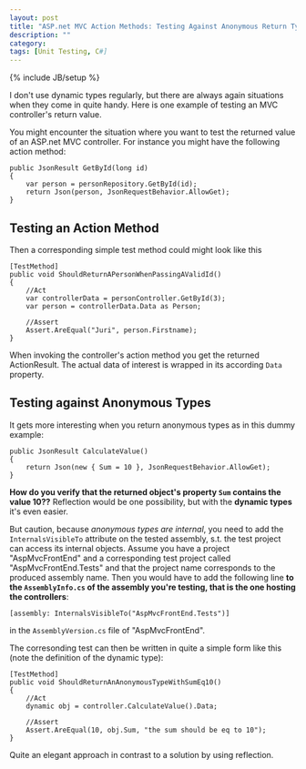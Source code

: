 ```yaml
---
layout: post
title: "ASP.net MVC Action Methods: Testing Against Anonymous Return Types"
description: ""
category: 
tags: [Unit Testing, C#]
---
```

{% include JB/setup %}


I don't use dynamic types regularly, but there are always again situations when they come in quite handy. Here is one example of testing an MVC controller's return value.

You might encounter the situation where you want to test the returned value of an ASP.net MVC controller. For instance you might have the following action method:

    public JsonResult GetById(long id)
    {
        var person = personRepository.GetById(id);
        return Json(person, JsonRequestBehavior.AllowGet);
    }

## Testing an Action Method

Then a corresponding simple test method could might look like this

    [TestMethod]
    public void ShouldReturnAPersonWhenPassingAValidId()
    {
        //Act
        var controllerData = personController.GetById(3);
        var person = controllerData.Data as Person;

        //Assert
        Assert.AreEqual("Juri", person.Firstname);
    }

When invoking the controller's action method you get the returned ActionResult. The actual data of interest is wrapped in its according `Data` property.

## Testing against Anonymous Types

It gets more interesting when you return anonymous types as in this dummy example:

    public JsonResult CalculateValue()
    {
        return Json(new { Sum = 10 }, JsonRequestBehavior.AllowGet);
    }

**How do you verify that the returned object's property `Sum` contains the value 10??** Reflection would be one possibility, but with the **dynamic types** it's even easier.

But caution, because _anonymous types are internal_, you need to add the `InternalsVisibleTo` attribute on the tested assembly, s.t. the test project can access its internal objects. Assume you have a project "AspMvcFrontEnd" and a corresponding test project called "AspMvcFrontEnd.Tests" and that the project name corresponds to the produced assembly name. Then you would have to add the following line **to the `AssemblyInfo.cs` of the assembly you're testing, that is the one hosting the controllers**:

    [assembly: InternalsVisibleTo("AspMvcFrontEnd.Tests")]

in the `AssemblyVersion.cs` file of "AspMvcFrontEnd".

The corresonding test can then be written in quite a simple form like this (note the definition of the dynamic type):

    [TestMethod]
    public void ShouldReturnAnAnonymousTypeWithSumEq10()
    {
        //Act
        dynamic obj = controller.CalculateValue().Data;

        //Assert
        Assert.AreEqual(10, obj.Sum, "the sum should be eq to 10");
    }

Quite an elegant approach in contrast to a solution by using reflection.